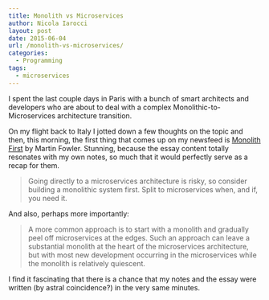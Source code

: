 ```yaml
---
title: Monolith vs Microservices
author: Nicola Iarocci
layout: post
date: 2015-06-04
url: /monolith-vs-microservices/
categories:
  - Programming
tags:
  - microservices
---
```

I spent the last couple days in Paris with a bunch of smart architects and developers who are about to deal with a complex Monolithic-to-Microservices architecture transition.

On my flight back to Italy I jotted down a few thoughts on the topic and then, this morning, the first thing that comes up on my newsfeed is [Monolith First][1] by Martin Fowler. Stunning, because the essay content totally resonates with my own notes, so much that it would perfectly serve as a recap for them.

> Going directly to a microservices architecture is risky, so consider building a monolithic system first. Split to microservices when, and if, you need it. 

And also, perhaps more importantly:

> A more common approach is to start with a monolith and gradually peel off microservices at the edges. Such an approach can leave a substantial monolith at the heart of the microservices architecture, but with most new development occurring in the microservices while the monolith is relatively quiescent. 

I find it fascinating that there is a chance that my notes and the essay were written (by astral coincidence?) in the very same minutes.

 [1]: http://martinfowler.com/bliki/MonolithFirst.html

